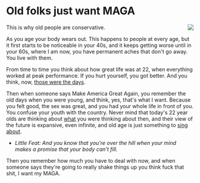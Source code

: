 # Old folks just want MAGA
<img src="http://scripting.com/images/2019/11/18/oldDudePersonBoogieing.png" border="0" align="right">This is why old people are conservative. 

As you age your body wears out. This happens to people at every age, but it first starts to be noticeable in your 40s, and it keeps getting worse until in your 60s, where I am now, you have permanent aches that don't go away. You live with them. 

From time to time you think about how great life was at 22, when everything worked at peak performance. If you hurt yourself, you got better. And you think, now, <a href="https://genius.com/Carrroll-oconnor-and-jean-stapleton-those-were-the-days-all-in-the-family-theme-song-annotated">those were the days</a>. 

Then when someone says Make America Great Again, you remember the old days when you were young, and think, yes, that's what I want. Because you felt good, the sex was great, and you had your whole life in front of you. You confuse your youth with the country. Never mind that today's 22 year olds are thinking about <a href="http://thesaurus.land/?word=fucking">what</a> you were thinking about then, and their view of the future is expansive, even infinite, and old age is just something to <a href="https://www.youtube.com/watch?v=Q_nFwwjBlEc">sing about</a>. 
* <i>Little Feat: And you know that you're over the hill when your mind makes a promise that your body can't fill.</i>

Then you remember how much you have to deal with now, and when someone says they're going to really shake things up you think fuck that shit, I want my MAGA. 

